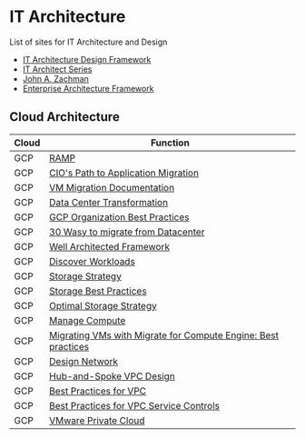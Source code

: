 # IT Architecture

List of sites for IT Architecture and Design

* [IT Architecture Design Framework](https://www.infoq.com/articles/admit-architecture-framework/)
* [IT Architect Series](http://itaseries.com/account-have-one/)
* [John A. Zachman](https://www.zachman.com/resources/ea-articles-reference/327-the-framework-for-enterprise-architecture-background-description-and-utility-by-john-a-zachman)
* [Enterprise Architecture Framework](https://en.wikipedia.org/wiki/Enterprise_architecture_framework)

## Cloud Architecture

| Cloud | Function |
| ----- | -------- |
| GCP   | [RAMP](https://cloud.google.com/blog/products/cloud-migration/google-cloud-ramp-program-simplifies-cloud-migration) |
| GCP   | [CIO's Path to Application Migration](https://services.google.com/fh/files/misc/cio_guide_to_application_migraton.pdf) |
| GCP   | [VM Migration Documentation](https://cloud.google.com/migrate/compute-engine/docs/5.0) |
| GCP   | [Data Center Transformation](https://services.google.com/fh/files/misc/google_data_center_transformation.pdf) |
| GCP   | [GCP Organization Best Practices](https://cloud.google.com/docs/enterprise/best-practices-for-enterprise-organizations) |
| GCP   | [30 Wasy to migrate from Datacenter](https://cloud.google.com/blog/products/cloud-migration/30-guides-to-kickstart-your-migration-to-google-cloud) |
| GCP   | [Well Architected Framework](https://cloud.google.com/architecture/framework) |
| GCP   | [Discover Workloads](https://cloud.google.com/architecture/migration-to-gcp-assessing-and-discovering-your-workloads?hl=en) |
| GCP   | [Storage Strategy](https://cloud.google.com/architecture/framework/system-design/storage) |
| GCP   | [Storage Best Practices](https://cloud.google.com/storage/docs/best-practices) |
| GCP   | [Optimal Storage Strategy](https://cloud.google.com/architecture/storage-advisor?hl=en#file-storage) |
| GCP   | [Manage Compute](https://cloud.google.com/architecture/framework/system-design/compute) |
| GCP   | [Migrating VMs with Migrate for Compute Engine: Best practices](https://cloud.google.com/architecture/migrating-vms-migrate-for-compute-engine-best-practices?hl=en) |
| GCP   | [Design Network](https://cloud.google.com/architecture/framework/system-design/networking#core) |
| GCP   | [Hub-and-Spoke VPC Design](https://cloud.google.com/architecture/deploy-hub-spoke-vpc-network-topology?hl=en) |
| GCP   | [Best Practices for VPC](https://cloud.google.com/architecture/best-practices-vpc-design) |
| GCP   | [Best Practices for VPC Service Controls](https://cloud.google.com/architecture/vpc-service-controls-enterprise-best-practices?hl=en) |
| GCP   | [VMware Private Cloud](https://cloud.google.com/architecture/private-cloud-networking-for-vmware-engine?hl=en) |
